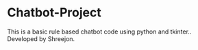 # Chatbot-Project
This is a basic rule based chatbot code using python and tkinter..
Developed by Shreejon.
